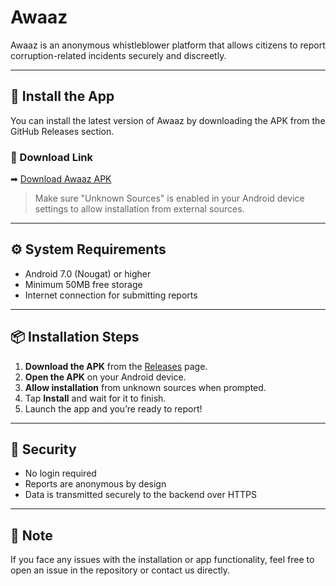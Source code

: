 # Awaaz

Awaaz is an anonymous whistleblower platform that allows citizens to report corruption-related incidents securely and discreetly.

---

## 📱 Install the App

You can install the latest version of Awaaz by downloading the APK from the GitHub Releases section.

### 🔗 Download Link
➡ [Download Awaaz APK](https://github.com/shaurya-afk/Awaaz/releases/latest)

> Make sure "Unknown Sources" is enabled in your Android device settings to allow installation from external sources.

---

## ⚙️ System Requirements

- Android 7.0 (Nougat) or higher
- Minimum 50MB free storage
- Internet connection for submitting reports

---

## 📦 Installation Steps

1. **Download the APK** from the [Releases](https://github.com/shaurya-afk/Awaaz/releases/latest) page.
2. **Open the APK** on your Android device.
3. **Allow installation** from unknown sources when prompted.
4. Tap **Install** and wait for it to finish.
5. Launch the app and you’re ready to report!

---

## 🔐 Security

- No login required
- Reports are anonymous by design
- Data is transmitted securely to the backend over HTTPS

---

## 📌 Note

If you face any issues with the installation or app functionality, feel free to open an issue in the repository or contact us directly.
